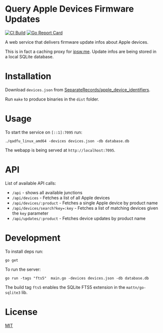 # Query Apple Devices Firmware Updates

[![CI Build](https://github.com/petarov/query-apple-firmware-updates/actions/workflows/build.yml/badge.svg)](https://github.com/petarov/query-apple-firmware-updates/actions/workflows/build.yml)
[![Go Report Card](https://goreportcard.com/badge/github.com/petarov/query-apple-firmware-updates)](https://goreportcard.com/report/github.com/petarov/query-apple-firmware-updates)

A web service that delivers firmware update infos about Apple devices.

This is in fact a caching proxy for [ipsw.me](https://ipsw.me/). Update infos are being stored in a local SQLite database.

# Installation

Download `devices.json` from [SeparateRecords/apple_device_identifiers](https://github.com/SeparateRecords/apple_device_identifiers).

Run `make` to produce binaries in the `dist` folder.

# Usage

To start the service on `[::1]:7095` run:

    ./qadfu_linux_amd64 -devices devices.json -db database.db

The webapp is being served at `http://localhost:7095`.

# API

List of available API calls:

- `/api` - shows all available junctions
- `/api/devices` - Fetches a list of all Apple devices
- `/api/devices/:product` - Fetches a single Apple device by product name
- `/api/devices/search?key=:key` - Fetches a list of matching devices given the `key` parameter
- `/api/updates/:product` - Fetches device updates by product name

# Development

To install deps run:

    go get

To run the server:

    go run -tags "fts5"  main.go -devices devices.json -db database.db

The build tag `fts5` enables the SQLite FTS5 extension in the `mattn/go-sqlite3` lib.

# License 

[MIT](LICENSE)
